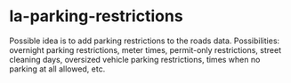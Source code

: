 # la-parking-restrictions
Possible idea is to add parking restrictions to the roads data. Possibilities: overnight parking restrictions, meter times, permit-only restrictions, street cleaning days, oversized vehicle parking restrictions, times when no parking at all allowed, etc.
